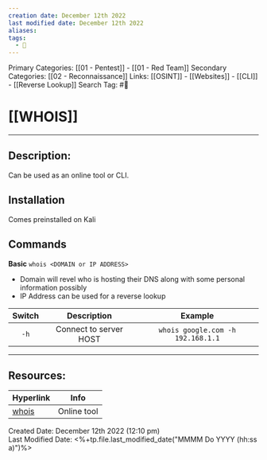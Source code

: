 ```yaml
---
creation date: December 12th 2022
last modified date: December 12th 2022
aliases: 
tags:
  - 🧰
---
```


Primary Categories: [[01 - Pentest]] - [[01 - Red Team]]
Secondary Categories:  [[02 - Reconnaissance]]
Links: [[OSINT]] - [[Websites]] - [[CLI]] - [[Reverse Lookup]]
Search Tag: #🧰  

# [[WHOIS]]  
___

## Description:
Can be used as an online tool or CLI.

## Installation
Comes preinstalled on Kali

## Commands
**Basic**
`whois <DOMAIN or IP ADDRESS>`
- Domain will revel who is hosting their DNS along with some personal information possibly
- IP Address can be used for a reverse lookup

| Switch |      Description       | Example |
|:------:|:----------------------:|:-------:|
|  `-h`  | Connect to server HOST | `whois google.com -h 192.168.1.1`        |




___

## Resources:

| Hyperlink                | Info        |
| ------------------------ | ----------- |
| [whois](https://who.is/) | Online tool | 


Created Date: December 12th 2022 (12:10 pm)  
Last Modified Date: <%+tp.file.last_modified_date("MMMM Do YYYY (hh:ss a)")%>
